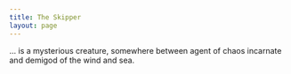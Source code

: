 ```yaml
---
title: The Skipper
layout: page
---
```

... is a mysterious creature, somewhere between agent of chaos incarnate and
demigod of the wind and sea.